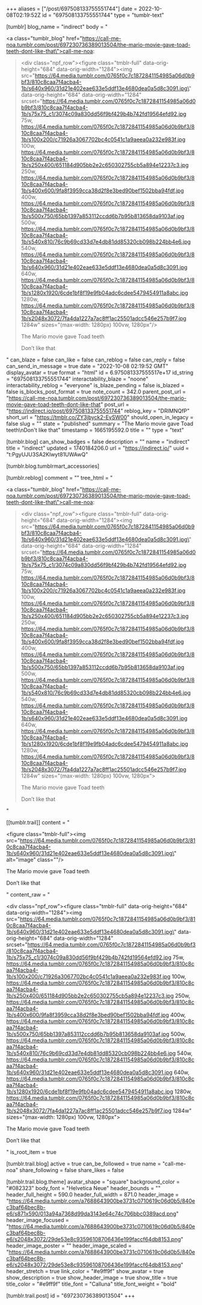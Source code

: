 +++
aliases = ["/post/697508133755551744"]
date = 2022-10-08T02:19:52Z
id = "697508133755551744"
type = "tumblr-text"

[tumblr]
blog_name = "indirect"
body = "<p><a class=\"tumblr_blog\" href=\"https://call-me-noa.tumblr.com/post/697230736389013504/the-mario-movie-gave-toad-teeth-dont-like-that\">call-me-noa</a>:</p><blockquote><div class=\"npf_row\"><figure class=\"tmblr-full\" data-orig-height=\"684\" data-orig-width=\"1284\"><img src=\"https://64.media.tumblr.com/0765f0c7c1872841154985a06d0b9bf3/810c8caa7f4acba4-1b/s640x960/31d21e402eae633e5ddf13e4680dea0a5d8c3091.jpg\" data-orig-height=\"684\" data-orig-width=\"1284\" srcset=\"https://64.media.tumblr.com/0765f0c7c1872841154985a06d0b9bf3/810c8caa7f4acba4-1b/s75x75_c1/3074c09a830dd56f9bf429b4b742fd19564efd92.jpg 75w, https://64.media.tumblr.com/0765f0c7c1872841154985a06d0b9bf3/810c8caa7f4acba4-1b/s100x200/c71926a3067702bc4c0541c1a9aeea0a232e983f.jpg 100w, https://64.media.tumblr.com/0765f0c7c1872841154985a06d0b9bf3/810c8caa7f4acba4-1b/s250x400/651184d905bb2e2c650302755cb5a894e12237c3.jpg 250w, https://64.media.tumblr.com/0765f0c7c1872841154985a06d0b9bf3/810c8caa7f4acba4-1b/s400x600/9fa8f3959cca38d2f8e3bed90bef1502bba94fdf.jpg 400w, https://64.media.tumblr.com/0765f0c7c1872841154985a06d0b9bf3/810c8caa7f4acba4-1b/s500x750/65bb1397a853112ccdd6b7b95b813658da9103af.jpg 500w, https://64.media.tumblr.com/0765f0c7c1872841154985a06d0b9bf3/810c8caa7f4acba4-1b/s540x810/76c9b69cd33d7e4db81dd85320cb098b224bb4e6.jpg 540w, https://64.media.tumblr.com/0765f0c7c1872841154985a06d0b9bf3/810c8caa7f4acba4-1b/s640x960/31d21e402eae633e5ddf13e4680dea0a5d8c3091.jpg 640w, https://64.media.tumblr.com/0765f0c7c1872841154985a06d0b9bf3/810c8caa7f4acba4-1b/s1280x1920/6cde1bf8f19e9fb04adc6cdee5479454911a8abc.jpg 1280w, https://64.media.tumblr.com/0765f0c7c1872841154985a06d0b9bf3/810c8caa7f4acba4-1b/s2048x3072/7fa4da1227a7ac8ff1ac25501adcc546e257b9f7.jpg 1284w\" sizes=\"(max-width: 1280px) 100vw, 1280px\"/></figure></div><p>The Mario movie gave Toad teeth</p><p>Don&rsquo;t like that</p></blockquote>"
can_blaze = false
can_like = false
can_reblog = false
can_reply = false
can_send_in_message = true
date = "2022-10-08 02:19:52 GMT"
display_avatar = true
format = "html"
id = 6.975081337555517e+17
id_string = "697508133755551744"
interactability_blaze = "noone"
interactability_reblog = "everyone"
is_blaze_pending = false
is_blazed = false
is_blocks_post_format = true
note_count = 342.0
parent_post_url = "https://call-me-noa.tumblr.com/post/697230736389013504/the-mario-movie-gave-toad-teeth-dont-like-that"
post_url = "https://indirect.io/post/697508133755551744"
reblog_key = "DRIMNQfP"
short_url = "https://tmblr.co/ZY3jbyck2-EySW00"
should_open_in_legacy = false
slug = ""
state = "published"
summary = "The Mario movie gave Toad teeth\nDon't like that"
timestamp = 1665195592.0
title = ""
type = "text"

[tumblr.blog]
can_show_badges = false
description = ""
name = "indirect"
title = "indirect"
updated = 1740184206.0
url = "https://indirect.io/"
uuid = "t:PgyUJU3SA2Klwyt81UWAwQ"

[tumblr.blog.tumblrmart_accessories]

[tumblr.reblog]
comment = ""
tree_html = "<p><a class=\"tumblr_blog\" href=\"https://call-me-noa.tumblr.com/post/697230736389013504/the-mario-movie-gave-toad-teeth-dont-like-that\">call-me-noa</a>:</p><blockquote><div class=\"npf_row\"><figure class=\"tmblr-full\" data-orig-height=\"684\" data-orig-width=\"1284\"><img src=\"https://64.media.tumblr.com/0765f0c7c1872841154985a06d0b9bf3/810c8caa7f4acba4-1b/s640x960/31d21e402eae633e5ddf13e4680dea0a5d8c3091.jpg\" data-orig-height=\"684\" data-orig-width=\"1284\" srcset=\"https://64.media.tumblr.com/0765f0c7c1872841154985a06d0b9bf3/810c8caa7f4acba4-1b/s75x75_c1/3074c09a830dd56f9bf429b4b742fd19564efd92.jpg 75w, https://64.media.tumblr.com/0765f0c7c1872841154985a06d0b9bf3/810c8caa7f4acba4-1b/s100x200/c71926a3067702bc4c0541c1a9aeea0a232e983f.jpg 100w, https://64.media.tumblr.com/0765f0c7c1872841154985a06d0b9bf3/810c8caa7f4acba4-1b/s250x400/651184d905bb2e2c650302755cb5a894e12237c3.jpg 250w, https://64.media.tumblr.com/0765f0c7c1872841154985a06d0b9bf3/810c8caa7f4acba4-1b/s400x600/9fa8f3959cca38d2f8e3bed90bef1502bba94fdf.jpg 400w, https://64.media.tumblr.com/0765f0c7c1872841154985a06d0b9bf3/810c8caa7f4acba4-1b/s500x750/65bb1397a853112ccdd6b7b95b813658da9103af.jpg 500w, https://64.media.tumblr.com/0765f0c7c1872841154985a06d0b9bf3/810c8caa7f4acba4-1b/s540x810/76c9b69cd33d7e4db81dd85320cb098b224bb4e6.jpg 540w, https://64.media.tumblr.com/0765f0c7c1872841154985a06d0b9bf3/810c8caa7f4acba4-1b/s640x960/31d21e402eae633e5ddf13e4680dea0a5d8c3091.jpg 640w, https://64.media.tumblr.com/0765f0c7c1872841154985a06d0b9bf3/810c8caa7f4acba4-1b/s1280x1920/6cde1bf8f19e9fb04adc6cdee5479454911a8abc.jpg 1280w, https://64.media.tumblr.com/0765f0c7c1872841154985a06d0b9bf3/810c8caa7f4acba4-1b/s2048x3072/7fa4da1227a7ac8ff1ac25501adcc546e257b9f7.jpg 1284w\" sizes=\"(max-width: 1280px) 100vw, 1280px\"></figure></div><p>The Mario movie gave Toad teeth</p><p>Don’t like that</p></blockquote>"

[[tumblr.trail]]
content = "<p><figure class=\"tmblr-full\"><img src=\"https://64.media.tumblr.com/0765f0c7c1872841154985a06d0b9bf3/810c8caa7f4acba4-1b/s640x960/31d21e402eae633e5ddf13e4680dea0a5d8c3091.jpg\" alt=\"image\" class=\"\"/></figure><p>The Mario movie gave Toad teeth</p><p>Don&rsquo;t like that</p></p>"
content_raw = "<p><div class=\"npf_row\"><figure class=\"tmblr-full\" data-orig-height=\"684\" data-orig-width=\"1284\"><img src=\"https://64.media.tumblr.com/0765f0c7c1872841154985a06d0b9bf3/810c8caa7f4acba4-1b/s640x960/31d21e402eae633e5ddf13e4680dea0a5d8c3091.jpg\" data-orig-height=\"684\" data-orig-width=\"1284\" srcset=\"https://64.media.tumblr.com/0765f0c7c1872841154985a06d0b9bf3/810c8caa7f4acba4-1b/s75x75_c1/3074c09a830dd56f9bf429b4b742fd19564efd92.jpg 75w, https://64.media.tumblr.com/0765f0c7c1872841154985a06d0b9bf3/810c8caa7f4acba4-1b/s100x200/c71926a3067702bc4c0541c1a9aeea0a232e983f.jpg 100w, https://64.media.tumblr.com/0765f0c7c1872841154985a06d0b9bf3/810c8caa7f4acba4-1b/s250x400/651184d905bb2e2c650302755cb5a894e12237c3.jpg 250w, https://64.media.tumblr.com/0765f0c7c1872841154985a06d0b9bf3/810c8caa7f4acba4-1b/s400x600/9fa8f3959cca38d2f8e3bed90bef1502bba94fdf.jpg 400w, https://64.media.tumblr.com/0765f0c7c1872841154985a06d0b9bf3/810c8caa7f4acba4-1b/s500x750/65bb1397a853112ccdd6b7b95b813658da9103af.jpg 500w, https://64.media.tumblr.com/0765f0c7c1872841154985a06d0b9bf3/810c8caa7f4acba4-1b/s540x810/76c9b69cd33d7e4db81dd85320cb098b224bb4e6.jpg 540w, https://64.media.tumblr.com/0765f0c7c1872841154985a06d0b9bf3/810c8caa7f4acba4-1b/s640x960/31d21e402eae633e5ddf13e4680dea0a5d8c3091.jpg 640w, https://64.media.tumblr.com/0765f0c7c1872841154985a06d0b9bf3/810c8caa7f4acba4-1b/s1280x1920/6cde1bf8f19e9fb04adc6cdee5479454911a8abc.jpg 1280w, https://64.media.tumblr.com/0765f0c7c1872841154985a06d0b9bf3/810c8caa7f4acba4-1b/s2048x3072/7fa4da1227a7ac8ff1ac25501adcc546e257b9f7.jpg 1284w\" sizes=\"(max-width: 1280px) 100vw, 1280px\"></figure></div><p>The Mario movie gave Toad teeth</p><p>Don’t like that</p></p>"
is_root_item = true

[tumblr.trail.blog]
active = true
can_be_followed = true
name = "call-me-noa"
share_following = false
share_likes = false

[tumblr.trail.blog.theme]
avatar_shape = "square"
background_color = "#082323"
body_font = "Helvetica Neue"
header_bounds = ""
header_full_height = 590.0
header_full_width = 871.0
header_image = "https://64.media.tumblr.com/a7688643900be3731c0710619c06d0b5/840ec3baf64bec8b-e6/s871x590/013a94a7368d99da3143e64c74c706bbc0389acd.png"
header_image_focused = "https://64.media.tumblr.com/a7688643900be3731c0710619c06d0b5/840ec3baf64bec8b-e6/s2048x3072/29de53e8c93596108706436e199faccf64db8153.png"
header_image_poster = ""
header_image_scaled = "https://64.media.tumblr.com/a7688643900be3731c0710619c06d0b5/840ec3baf64bec8b-e6/s2048x3072/29de53e8c93596108706436e199faccf64db8153.png"
header_stretch = true
link_color = "#e9ff9f"
show_avatar = true
show_description = true
show_header_image = true
show_title = true
title_color = "#e9ff9f"
title_font = "Calluna"
title_font_weight = "bold"

[tumblr.trail.post]
id = "697230736389013504"
+++
